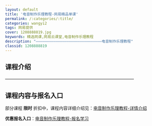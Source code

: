 ```yaml
---
layout: default
title: '电音制作乐理教程-网易精品单课'
permalink: /:categories/:title/
categories: wangyi2
tags: 网易提供
cover: 1208888819.jpg
keywords: 精选网课,网易云课堂,电音制作乐理教程
description: "——————————————————————————————电音制作乐理教程"
classid: 1208888819
---
```


## 课程介绍

——————————————————————————————

## 课程内容与报名入口

部分课程 **限时** 折扣中，课程内容详细介绍见：[电音制作乐理教程-详情介绍](https://study.163.com/course/introduction/1208888819.htm?share=1&shareId=1025206652&utm_campaign=share&utm_medium=iphoneShare&utm_source=&utm_u=1025206652)

**优惠报名入口**：[电音制作乐理教程-报名学习](https://study.163.com/course/introduction/1208888819.htm?share=1&shareId=1025206652&utm_campaign=share&utm_medium=iphoneShare&utm_source=&utm_u=1025206652)

